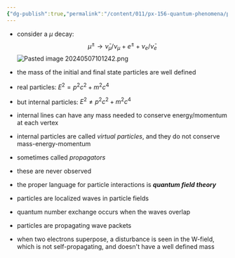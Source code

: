 ```yaml
---
{"dg-publish":true,"permalink":"/content/011/px-156-quantum-phenomena/px-156-b-particle-physics/px-156-g-feynmann-diagrams/px-156-g5-virtual-particles/","created":"2024-11-25T10:50:32.000+00:00","updated":"2024-11-26T20:03:09.130+00:00"}
---
```


- consider a $\mu$ decay: 
$$\mu^{\pm} \to \bar\nu_{\mu}/\nu_{\mu} + e^{\pm} + \nu_{e}/\bar\nu_{e}$$
![Pasted image 20240507101242.png](/img/user/pics/Pasted%20image%2020240507101242.png)
- the mass of the initial and final state particles are well defined

- real particles: $E^{2}= p^{2}c^{2}+ m^{2}c^{4}$
- but internal particles: $E^{2}\neq p^{2}c^{2}+ m^{2}c^{4}$
- internal lines can have any mass needed to conserve energy/momentum at each vertex
- internal particles are called *virtual particles*, and they do not conserve mass-energy-momentum
- sometimes called *propagators*
- these are never observed

- the proper language for particle interactions is ***quantum field theory***
- particles are localized waves in particle fields
- quantum number exchange occurs when the waves overlap
- particles are propagating wave packets
- when two electrons superpose, a disturbance is seen in the W-field, which is not self-propagating, and doesn't have a well defined mass